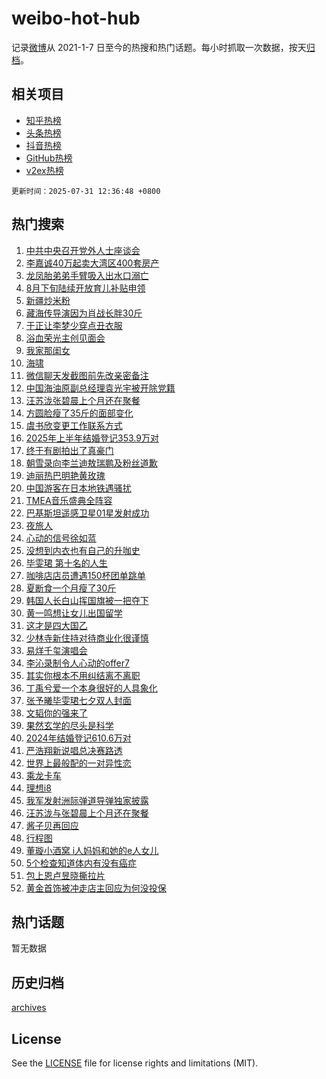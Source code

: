 # weibo-hot-hub

记录[微博](https://www.weibo.com)从 2021-1-7 日至今的热搜和热门话题。每小时抓取一次数据，按天[归档](archives)。

## 相关项目

- [知乎热榜](https://github.com/lonnyzhang423/zhihu-hot-hub)
- [头条热榜](https://github.com/lonnyzhang423/toutiao-hot-hub)
- [抖音热榜](https://github.com/lonnyzhang423/douyin-hot-hub)
- [GitHub热榜](https://github.com/lonnyzhang423/github-hot-hub)
- [v2ex热榜](https://github.com/lonnyzhang423/v2ex-hot-hub)


`更新时间：2025-07-31 12:36:48 +0800`

## 热门搜索

1. [中共中央召开党外人士座谈会](https://m.weibo.cn/search?containerid=100103type%3D1%26t%3D10%26q%3D%23%E4%B8%AD%E5%85%B1%E4%B8%AD%E5%A4%AE%E5%8F%AC%E5%BC%80%E5%85%9A%E5%A4%96%E4%BA%BA%E5%A3%AB%E5%BA%A7%E8%B0%88%E4%BC%9A%23&stream_entry_id=51&isnewpage=1&extparam=seat%3D1%26q%3D%2523%25E4%25B8%25AD%25E5%2585%25B1%25E4%25B8%25AD%25E5%25A4%25AE%25E5%258F%25AC%25E5%25BC%2580%25E5%2585%259A%25E5%25A4%2596%25E4%25BA%25BA%25E5%25A3%25AB%25E5%25BA%25A7%25E8%25B0%2588%25E4%25BC%259A%2523%26cate%3D10103%26stream_entry_id%3D51%26pos%3D0%26filter_type%3Drealtimehot%26dgr%3D0%26c_type%3D51%26display_time%3D1753936607%26pre_seqid%3D17539366070409151531727)
1. [李嘉诚40万起卖大湾区400套房产](https://m.weibo.cn/search?containerid=100103type%3D1%26t%3D10%26q%3D%23%E6%9D%8E%E5%98%89%E8%AF%9A40%E4%B8%87%E8%B5%B7%E5%8D%96%E5%A4%A7%E6%B9%BE%E5%8C%BA400%E5%A5%97%E6%88%BF%E4%BA%A7%23&stream_entry_id=31&isnewpage=1&extparam=seat%3D1%26lcate%3D5001%26cate%3D5001%26q%3D%2523%25E6%259D%258E%25E5%2598%2589%25E8%25AF%259A40%25E4%25B8%2587%25E8%25B5%25B7%25E5%258D%2596%25E5%25A4%25A7%25E6%25B9%25BE%25E5%258C%25BA400%25E5%25A5%2597%25E6%2588%25BF%25E4%25BA%25A7%2523%26stream_entry_id%3D31%26band_rank%3D1%26pos%3D0%26realpos%3D1%26filter_type%3Drealtimehot%26flag%3D1%26dgr%3D0%26c_type%3D31%26display_time%3D1753936607%26pre_seqid%3D17539366070409151531727)
1. [龙凤胎弟弟手臂吸入出水口溺亡](https://m.weibo.cn/search?containerid=100103type%3D1%26t%3D10%26q%3D%23%E9%BE%99%E5%87%A4%E8%83%8E%E5%BC%9F%E5%BC%9F%E6%89%8B%E8%87%82%E5%90%B8%E5%85%A5%E5%87%BA%E6%B0%B4%E5%8F%A3%E6%BA%BA%E4%BA%A1%23&stream_entry_id=31&isnewpage=1&extparam=seat%3D1%26lcate%3D5001%26cate%3D5001%26q%3D%2523%25E9%25BE%2599%25E5%2587%25A4%25E8%2583%258E%25E5%25BC%259F%25E5%25BC%259F%25E6%2589%258B%25E8%2587%2582%25E5%2590%25B8%25E5%2585%25A5%25E5%2587%25BA%25E6%25B0%25B4%25E5%258F%25A3%25E6%25BA%25BA%25E4%25BA%25A1%2523%26stream_entry_id%3D31%26band_rank%3D2%26pos%3D1%26realpos%3D2%26filter_type%3Drealtimehot%26flag%3D2%26dgr%3D0%26c_type%3D31%26display_time%3D1753936607%26pre_seqid%3D17539366070409151531727)
1. [8月下旬陆续开放育儿补贴申领](https://m.weibo.cn/search?containerid=100103type%3D1%26t%3D10%26q%3D%238%E6%9C%88%E4%B8%8B%E6%97%AC%E9%99%86%E7%BB%AD%E5%BC%80%E6%94%BE%E8%82%B2%E5%84%BF%E8%A1%A5%E8%B4%B4%E7%94%B3%E9%A2%86%23&stream_entry_id=31&isnewpage=1&extparam=seat%3D1%26lcate%3D5001%26cate%3D5001%26q%3D%25238%25E6%259C%2588%25E4%25B8%258B%25E6%2597%25AC%25E9%2599%2586%25E7%25BB%25AD%25E5%25BC%2580%25E6%2594%25BE%25E8%2582%25B2%25E5%2584%25BF%25E8%25A1%25A5%25E8%25B4%25B4%25E7%2594%25B3%25E9%25A2%2586%2523%26stream_entry_id%3D31%26band_rank%3D3%26pos%3D2%26realpos%3D3%26filter_type%3Drealtimehot%26flag%3D0%26dgr%3D0%26c_type%3D31%26display_time%3D1753936607%26pre_seqid%3D17539366070409151531727)
1. [新疆炒米粉](https://m.weibo.cn/search?containerid=100103type%3D1%26t%3D10%26q%3D%E6%96%B0%E7%96%86%E7%82%92%E7%B1%B3%E7%B2%89&stream_entry_id=31&isnewpage=1&extparam=seat%3D1%26lcate%3D5001%26cate%3D5001%26q%3D%25E6%2596%25B0%25E7%2596%2586%25E7%2582%2592%25E7%25B1%25B3%25E7%25B2%2589%26stream_entry_id%3D31%26band_rank%3D4%26pos%3D3%26realpos%3D4%26filter_type%3Drealtimehot%26flag%3D2%26dgr%3D0%26c_type%3D31%26display_time%3D1753936607%26pre_seqid%3D17539366070409151531727)
1. [藏海传导演因为肖战长胖30斤](https://m.weibo.cn/search?containerid=100103type%3D1%26t%3D10%26q%3D%23%E8%97%8F%E6%B5%B7%E4%BC%A0%E5%AF%BC%E6%BC%94%E5%9B%A0%E4%B8%BA%E8%82%96%E6%88%98%E9%95%BF%E8%83%9630%E6%96%A4%23&stream_entry_id=31&isnewpage=1&extparam=seat%3D1%26lcate%3D5001%26cate%3D5001%26q%3D%2523%25E8%2597%258F%25E6%25B5%25B7%25E4%25BC%25A0%25E5%25AF%25BC%25E6%25BC%2594%25E5%259B%25A0%25E4%25B8%25BA%25E8%2582%2596%25E6%2588%2598%25E9%2595%25BF%25E8%2583%259630%25E6%2596%25A4%2523%26stream_entry_id%3D31%26band_rank%3D5%26pos%3D4%26realpos%3D5%26filter_type%3Drealtimehot%26flag%3D2%26dgr%3D0%26c_type%3D31%26display_time%3D1753936607%26pre_seqid%3D17539366070409151531727)
1. [于正让李梦少穿点丑衣服](https://m.weibo.cn/search?containerid=100103type%3D1%26t%3D10%26q%3D%E4%BA%8E%E6%AD%A3%E8%AE%A9%E6%9D%8E%E6%A2%A6%E5%B0%91%E7%A9%BF%E7%82%B9%E4%B8%91%E8%A1%A3%E6%9C%8D&stream_entry_id=31&isnewpage=1&extparam=seat%3D1%26lcate%3D5001%26cate%3D5001%26q%3D%25E4%25BA%258E%25E6%25AD%25A3%25E8%25AE%25A9%25E6%259D%258E%25E6%25A2%25A6%25E5%25B0%2591%25E7%25A9%25BF%25E7%2582%25B9%25E4%25B8%2591%25E8%25A1%25A3%25E6%259C%258D%26stream_entry_id%3D31%26band_rank%3D6%26pos%3D5%26realpos%3D6%26filter_type%3Drealtimehot%26flag%3D1%26dgr%3D0%26c_type%3D31%26display_time%3D1753936607%26pre_seqid%3D17539366070409151531727)
1. [浴血荣光主创见面会](https://m.weibo.cn/search?containerid=100103type%3D1%26t%3D10%26q%3D%23%E6%B5%B4%E8%A1%80%E8%8D%A3%E5%85%89%E4%B8%BB%E5%88%9B%E8%A7%81%E9%9D%A2%E4%BC%9A%23&stream_entry_id=31&isnewpage=1&extparam=seat%3D1%26lcate%3D5001%26cate%3D5001%26q%3D%2523%25E6%25B5%25B4%25E8%25A1%2580%25E8%258D%25A3%25E5%2585%2589%25E4%25B8%25BB%25E5%2588%259B%25E8%25A7%2581%25E9%259D%25A2%25E4%25BC%259A%2523%26dgr%3D0%26adid%3D295327%26band_rank%3D7%26pos%3D6%26is_ad_pos%3D1%26filter_type%3Drealtimehot%26stream_entry_id%3D31%26c_type%3D31%26display_time%3D1753936607%26pre_seqid%3D17539366070409151531727)
1. [我家那闺女](https://m.weibo.cn/search?containerid=100103type%3D1%26t%3D10%26q%3D%E6%88%91%E5%AE%B6%E9%82%A3%E9%97%BA%E5%A5%B3&stream_entry_id=31&isnewpage=1&extparam=seat%3D1%26lcate%3D5001%26cate%3D5001%26q%3D%25E6%2588%2591%25E5%25AE%25B6%25E9%2582%25A3%25E9%2597%25BA%25E5%25A5%25B3%26stream_entry_id%3D31%26band_rank%3D7%26pos%3D7%26realpos%3D7%26filter_type%3Drealtimehot%26flag%3D1%26dgr%3D0%26c_type%3D31%26display_time%3D1753936607%26pre_seqid%3D17539366070409151531727)
1. [海啸](https://m.weibo.cn/search?containerid=100103type%3D1%26t%3D10%26q%3D%E6%B5%B7%E5%95%B8&stream_entry_id=31&isnewpage=1&extparam=seat%3D1%26lcate%3D5001%26cate%3D5001%26q%3D%25E6%25B5%25B7%25E5%2595%25B8%26stream_entry_id%3D31%26band_rank%3D8%26pos%3D8%26realpos%3D8%26filter_type%3Drealtimehot%26flag%3D1%26dgr%3D0%26c_type%3D31%26display_time%3D1753936607%26pre_seqid%3D17539366070409151531727)
1. [微信聊天发截图前先改亲密备注](https://m.weibo.cn/search?containerid=100103type%3D1%26t%3D10%26q%3D%E5%BE%AE%E4%BF%A1%E8%81%8A%E5%A4%A9%E5%8F%91%E6%88%AA%E5%9B%BE%E5%89%8D%E5%85%88%E6%94%B9%E4%BA%B2%E5%AF%86%E5%A4%87%E6%B3%A8&stream_entry_id=31&isnewpage=1&extparam=seat%3D1%26lcate%3D5001%26cate%3D5001%26q%3D%25E5%25BE%25AE%25E4%25BF%25A1%25E8%2581%258A%25E5%25A4%25A9%25E5%258F%2591%25E6%2588%25AA%25E5%259B%25BE%25E5%2589%258D%25E5%2585%2588%25E6%2594%25B9%25E4%25BA%25B2%25E5%25AF%2586%25E5%25A4%2587%25E6%25B3%25A8%26stream_entry_id%3D31%26band_rank%3D9%26pos%3D9%26realpos%3D9%26filter_type%3Drealtimehot%26flag%3D1%26dgr%3D0%26c_type%3D31%26display_time%3D1753936607%26pre_seqid%3D17539366070409151531727)
1. [中国海油原副总经理袁光宇被开除党籍](https://m.weibo.cn/search?containerid=100103type%3D1%26t%3D10%26q%3D%23%E4%B8%AD%E5%9B%BD%E6%B5%B7%E6%B2%B9%E5%8E%9F%E5%89%AF%E6%80%BB%E7%BB%8F%E7%90%86%E8%A2%81%E5%85%89%E5%AE%87%E8%A2%AB%E5%BC%80%E9%99%A4%E5%85%9A%E7%B1%8D%23&stream_entry_id=31&isnewpage=1&extparam=seat%3D1%26lcate%3D5001%26cate%3D5001%26q%3D%2523%25E4%25B8%25AD%25E5%259B%25BD%25E6%25B5%25B7%25E6%25B2%25B9%25E5%258E%259F%25E5%2589%25AF%25E6%2580%25BB%25E7%25BB%258F%25E7%2590%2586%25E8%25A2%2581%25E5%2585%2589%25E5%25AE%2587%25E8%25A2%25AB%25E5%25BC%2580%25E9%2599%25A4%25E5%2585%259A%25E7%25B1%258D%2523%26stream_entry_id%3D31%26band_rank%3D10%26pos%3D10%26realpos%3D10%26filter_type%3Drealtimehot%26flag%3D1%26dgr%3D0%26c_type%3D31%26display_time%3D1753936607%26pre_seqid%3D17539366070409151531727)
1. [汪苏泷张碧晨上个月还在聚餐](https://m.weibo.cn/search?containerid=100103type%3D1%26t%3D10%26q%3D%23%E6%B1%AA%E8%8B%8F%E6%B3%B7%E5%BC%A0%E7%A2%A7%E6%99%A8%E4%B8%8A%E4%B8%AA%E6%9C%88%E8%BF%98%E5%9C%A8%E8%81%9A%E9%A4%90%23&stream_entry_id=31&isnewpage=1&extparam=seat%3D1%26lcate%3D5001%26cate%3D5001%26q%3D%2523%25E6%25B1%25AA%25E8%258B%258F%25E6%25B3%25B7%25E5%25BC%25A0%25E7%25A2%25A7%25E6%2599%25A8%25E4%25B8%258A%25E4%25B8%25AA%25E6%259C%2588%25E8%25BF%2598%25E5%259C%25A8%25E8%2581%259A%25E9%25A4%2590%2523%26stream_entry_id%3D31%26band_rank%3D11%26pos%3D11%26realpos%3D11%26filter_type%3Drealtimehot%26flag%3D1%26dgr%3D0%26c_type%3D31%26display_time%3D1753936607%26pre_seqid%3D17539366070409151531727)
1. [方圆脸瘦了35斤的面部变化](https://m.weibo.cn/search?containerid=100103type%3D1%26t%3D10%26q%3D%E6%96%B9%E5%9C%86%E8%84%B8%E7%98%A6%E4%BA%8635%E6%96%A4%E7%9A%84%E9%9D%A2%E9%83%A8%E5%8F%98%E5%8C%96&stream_entry_id=31&isnewpage=1&extparam=seat%3D1%26lcate%3D5001%26cate%3D5001%26q%3D%25E6%2596%25B9%25E5%259C%2586%25E8%2584%25B8%25E7%2598%25A6%25E4%25BA%258635%25E6%2596%25A4%25E7%259A%2584%25E9%259D%25A2%25E9%2583%25A8%25E5%258F%2598%25E5%258C%2596%26stream_entry_id%3D31%26band_rank%3D12%26pos%3D12%26realpos%3D12%26filter_type%3Drealtimehot%26flag%3D1%26dgr%3D0%26c_type%3D31%26display_time%3D1753936607%26pre_seqid%3D17539366070409151531727)
1. [虞书欣变更工作联系方式](https://m.weibo.cn/search?containerid=100103type%3D1%26t%3D10%26q%3D%23%E8%99%9E%E4%B9%A6%E6%AC%A3%E5%8F%98%E6%9B%B4%E5%B7%A5%E4%BD%9C%E8%81%94%E7%B3%BB%E6%96%B9%E5%BC%8F%23&stream_entry_id=31&isnewpage=1&extparam=seat%3D1%26lcate%3D5001%26cate%3D5001%26q%3D%2523%25E8%2599%259E%25E4%25B9%25A6%25E6%25AC%25A3%25E5%258F%2598%25E6%259B%25B4%25E5%25B7%25A5%25E4%25BD%259C%25E8%2581%2594%25E7%25B3%25BB%25E6%2596%25B9%25E5%25BC%258F%2523%26stream_entry_id%3D31%26band_rank%3D13%26pos%3D13%26realpos%3D13%26filter_type%3Drealtimehot%26flag%3D1%26dgr%3D0%26c_type%3D31%26display_time%3D1753936607%26pre_seqid%3D17539366070409151531727)
1. [2025年上半年结婚登记353.9万对](https://m.weibo.cn/search?containerid=100103type%3D1%26t%3D10%26q%3D%232025%E5%B9%B4%E4%B8%8A%E5%8D%8A%E5%B9%B4%E7%BB%93%E5%A9%9A%E7%99%BB%E8%AE%B0353.9%E4%B8%87%E5%AF%B9%23&stream_entry_id=31&isnewpage=1&extparam=seat%3D1%26lcate%3D5001%26cate%3D5001%26q%3D%25232025%25E5%25B9%25B4%25E4%25B8%258A%25E5%258D%258A%25E5%25B9%25B4%25E7%25BB%2593%25E5%25A9%259A%25E7%2599%25BB%25E8%25AE%25B0353.9%25E4%25B8%2587%25E5%25AF%25B9%2523%26stream_entry_id%3D31%26band_rank%3D14%26pos%3D14%26realpos%3D14%26filter_type%3Drealtimehot%26flag%3D1%26dgr%3D0%26c_type%3D31%26display_time%3D1753936607%26pre_seqid%3D17539366070409151531727)
1. [终于有剧拍出了真豪门](https://m.weibo.cn/search?containerid=100103type%3D1%26t%3D10%26q%3D%E7%BB%88%E4%BA%8E%E6%9C%89%E5%89%A7%E6%8B%8D%E5%87%BA%E4%BA%86%E7%9C%9F%E8%B1%AA%E9%97%A8&stream_entry_id=31&isnewpage=1&extparam=seat%3D1%26lcate%3D5001%26cate%3D5001%26q%3D%25E7%25BB%2588%25E4%25BA%258E%25E6%259C%2589%25E5%2589%25A7%25E6%258B%258D%25E5%2587%25BA%25E4%25BA%2586%25E7%259C%259F%25E8%25B1%25AA%25E9%2597%25A8%26stream_entry_id%3D31%26band_rank%3D15%26pos%3D15%26realpos%3D15%26filter_type%3Drealtimehot%26flag%3D1%26dgr%3D0%26c_type%3D31%26display_time%3D1753936607%26pre_seqid%3D17539366070409151531727)
1. [朝雪录向李兰迪敖瑞鹏及粉丝道歉](https://m.weibo.cn/search?containerid=100103type%3D1%26t%3D10%26q%3D%23%E6%9C%9D%E9%9B%AA%E5%BD%95%E5%90%91%E6%9D%8E%E5%85%B0%E8%BF%AA%E6%95%96%E7%91%9E%E9%B9%8F%E5%8F%8A%E7%B2%89%E4%B8%9D%E9%81%93%E6%AD%89%23&stream_entry_id=31&isnewpage=1&extparam=seat%3D1%26lcate%3D5001%26cate%3D5001%26q%3D%2523%25E6%259C%259D%25E9%259B%25AA%25E5%25BD%2595%25E5%2590%2591%25E6%259D%258E%25E5%2585%25B0%25E8%25BF%25AA%25E6%2595%2596%25E7%2591%259E%25E9%25B9%258F%25E5%258F%258A%25E7%25B2%2589%25E4%25B8%259D%25E9%2581%2593%25E6%25AD%2589%2523%26stream_entry_id%3D31%26band_rank%3D16%26pos%3D16%26realpos%3D16%26filter_type%3Drealtimehot%26flag%3D1%26dgr%3D0%26c_type%3D31%26display_time%3D1753936607%26pre_seqid%3D17539366070409151531727)
1. [迪丽热巴明艳黄玫瑰](https://m.weibo.cn/search?containerid=100103type%3D1%26t%3D10%26q%3D%23%E8%BF%AA%E4%B8%BD%E7%83%AD%E5%B7%B4%E6%98%8E%E8%89%B3%E9%BB%84%E7%8E%AB%E7%91%B0%23&stream_entry_id=31&isnewpage=1&extparam=seat%3D1%26lcate%3D5001%26cate%3D5001%26q%3D%2523%25E8%25BF%25AA%25E4%25B8%25BD%25E7%2583%25AD%25E5%25B7%25B4%25E6%2598%258E%25E8%2589%25B3%25E9%25BB%2584%25E7%258E%25AB%25E7%2591%25B0%2523%26stream_entry_id%3D31%26band_rank%3D17%26pos%3D17%26realpos%3D17%26filter_type%3Drealtimehot%26flag%3D1%26dgr%3D0%26c_type%3D31%26display_time%3D1753936607%26pre_seqid%3D17539366070409151531727)
1. [中国游客在日本地铁遇骚扰](https://m.weibo.cn/search?containerid=100103type%3D1%26t%3D10%26q%3D%E4%B8%AD%E5%9B%BD%E6%B8%B8%E5%AE%A2%E5%9C%A8%E6%97%A5%E6%9C%AC%E5%9C%B0%E9%93%81%E9%81%87%E9%AA%9A%E6%89%B0&stream_entry_id=31&isnewpage=1&extparam=seat%3D1%26lcate%3D5001%26cate%3D5001%26q%3D%25E4%25B8%25AD%25E5%259B%25BD%25E6%25B8%25B8%25E5%25AE%25A2%25E5%259C%25A8%25E6%2597%25A5%25E6%259C%25AC%25E5%259C%25B0%25E9%2593%2581%25E9%2581%2587%25E9%25AA%259A%25E6%2589%25B0%26stream_entry_id%3D31%26band_rank%3D18%26pos%3D18%26realpos%3D18%26filter_type%3Drealtimehot%26flag%3D0%26dgr%3D0%26c_type%3D31%26display_time%3D1753936607%26pre_seqid%3D17539366070409151531727)
1. [TMEA音乐盛典全阵容](https://m.weibo.cn/search?containerid=100103type%3D1%26t%3D10%26q%3D%23TMEA%E9%9F%B3%E4%B9%90%E7%9B%9B%E5%85%B8%E5%85%A8%E9%98%B5%E5%AE%B9%23&stream_entry_id=31&isnewpage=1&extparam=seat%3D1%26lcate%3D5001%26cate%3D5001%26q%3D%2523TMEA%25E9%259F%25B3%25E4%25B9%2590%25E7%259B%259B%25E5%2585%25B8%25E5%2585%25A8%25E9%2598%25B5%25E5%25AE%25B9%2523%26stream_entry_id%3D31%26band_rank%3D19%26pos%3D19%26realpos%3D19%26filter_type%3Drealtimehot%26flag%3D1%26dgr%3D0%26c_type%3D31%26display_time%3D1753936607%26pre_seqid%3D17539366070409151531727)
1. [巴基斯坦遥感卫星01星发射成功](https://m.weibo.cn/search?containerid=100103type%3D1%26t%3D10%26q%3D%23%E5%B7%B4%E5%9F%BA%E6%96%AF%E5%9D%A6%E9%81%A5%E6%84%9F%E5%8D%AB%E6%98%9F01%E6%98%9F%E5%8F%91%E5%B0%84%E6%88%90%E5%8A%9F%23&stream_entry_id=31&isnewpage=1&extparam=seat%3D1%26lcate%3D5001%26cate%3D5001%26q%3D%2523%25E5%25B7%25B4%25E5%259F%25BA%25E6%2596%25AF%25E5%259D%25A6%25E9%2581%25A5%25E6%2584%259F%25E5%258D%25AB%25E6%2598%259F01%25E6%2598%259F%25E5%258F%2591%25E5%25B0%2584%25E6%2588%2590%25E5%258A%259F%2523%26stream_entry_id%3D31%26band_rank%3D20%26pos%3D20%26realpos%3D20%26filter_type%3Drealtimehot%26flag%3D1%26dgr%3D0%26c_type%3D31%26display_time%3D1753936607%26pre_seqid%3D17539366070409151531727)
1. [夜旅人](https://m.weibo.cn/search?containerid=100103type%3D1%26t%3D10%26q%3D%E5%A4%9C%E6%97%85%E4%BA%BA&stream_entry_id=31&isnewpage=1&extparam=seat%3D1%26lcate%3D5001%26cate%3D5001%26q%3D%25E5%25A4%259C%25E6%2597%2585%25E4%25BA%25BA%26stream_entry_id%3D31%26band_rank%3D21%26pos%3D21%26realpos%3D21%26filter_type%3Drealtimehot%26flag%3D1%26dgr%3D0%26c_type%3D31%26display_time%3D1753936607%26pre_seqid%3D17539366070409151531727)
1. [心动的信号徐如蓝](https://m.weibo.cn/search?containerid=100103type%3D1%26t%3D10%26q%3D%23%E5%BF%83%E5%8A%A8%E7%9A%84%E4%BF%A1%E5%8F%B7%E5%BE%90%E5%A6%82%E8%93%9D%23&stream_entry_id=31&isnewpage=1&extparam=seat%3D1%26lcate%3D5001%26cate%3D5001%26q%3D%2523%25E5%25BF%2583%25E5%258A%25A8%25E7%259A%2584%25E4%25BF%25A1%25E5%258F%25B7%25E5%25BE%2590%25E5%25A6%2582%25E8%2593%259D%2523%26stream_entry_id%3D31%26band_rank%3D22%26pos%3D22%26realpos%3D22%26filter_type%3Drealtimehot%26flag%3D0%26dgr%3D0%26c_type%3D31%26display_time%3D1753936607%26pre_seqid%3D17539366070409151531727)
1. [没想到内衣也有自己的升咖史](https://m.weibo.cn/search?containerid=100103type%3D1%26t%3D10%26q%3D%E6%B2%A1%E6%83%B3%E5%88%B0%E5%86%85%E8%A1%A3%E4%B9%9F%E6%9C%89%E8%87%AA%E5%B7%B1%E7%9A%84%E5%8D%87%E5%92%96%E5%8F%B2&stream_entry_id=31&isnewpage=1&extparam=seat%3D1%26lcate%3D5001%26cate%3D5001%26q%3D%25E6%25B2%25A1%25E6%2583%25B3%25E5%2588%25B0%25E5%2586%2585%25E8%25A1%25A3%25E4%25B9%259F%25E6%259C%2589%25E8%2587%25AA%25E5%25B7%25B1%25E7%259A%2584%25E5%258D%2587%25E5%2592%2596%25E5%258F%25B2%26stream_entry_id%3D31%26band_rank%3D23%26pos%3D23%26realpos%3D23%26filter_type%3Drealtimehot%26flag%3D1%26dgr%3D0%26c_type%3D31%26display_time%3D1753936607%26pre_seqid%3D17539366070409151531727)
1. [毕雯珺 第十名的人生](https://m.weibo.cn/search?containerid=100103type%3D1%26t%3D10%26q%3D%E6%AF%95%E9%9B%AF%E7%8F%BA+%E7%AC%AC%E5%8D%81%E5%90%8D%E7%9A%84%E4%BA%BA%E7%94%9F&stream_entry_id=31&isnewpage=1&extparam=seat%3D1%26lcate%3D5001%26cate%3D5001%26q%3D%25E6%25AF%2595%25E9%259B%25AF%25E7%258F%25BA%2520%25E7%25AC%25AC%25E5%258D%2581%25E5%2590%258D%25E7%259A%2584%25E4%25BA%25BA%25E7%2594%259F%26stream_entry_id%3D31%26band_rank%3D24%26pos%3D24%26realpos%3D24%26filter_type%3Drealtimehot%26flag%3D1%26dgr%3D0%26c_type%3D31%26display_time%3D1753936607%26pre_seqid%3D17539366070409151531727)
1. [咖啡店店员遭遇150杯团单跳单](https://m.weibo.cn/search?containerid=100103type%3D1%26t%3D10%26q%3D%E5%92%96%E5%95%A1%E5%BA%97%E5%BA%97%E5%91%98%E9%81%AD%E9%81%87150%E6%9D%AF%E5%9B%A2%E5%8D%95%E8%B7%B3%E5%8D%95&stream_entry_id=31&isnewpage=1&extparam=seat%3D1%26lcate%3D5001%26cate%3D5001%26q%3D%25E5%2592%2596%25E5%2595%25A1%25E5%25BA%2597%25E5%25BA%2597%25E5%2591%2598%25E9%2581%25AD%25E9%2581%2587150%25E6%259D%25AF%25E5%259B%25A2%25E5%258D%2595%25E8%25B7%25B3%25E5%258D%2595%26stream_entry_id%3D31%26band_rank%3D25%26pos%3D25%26realpos%3D25%26filter_type%3Drealtimehot%26flag%3D1%26dgr%3D0%26c_type%3D31%26display_time%3D1753936607%26pre_seqid%3D17539366070409151531727)
1. [夏断食一个月瘦了30斤](https://m.weibo.cn/search?containerid=100103type%3D1%26t%3D10%26q%3D%E5%A4%8F%E6%96%AD%E9%A3%9F%E4%B8%80%E4%B8%AA%E6%9C%88%E7%98%A6%E4%BA%8630%E6%96%A4&stream_entry_id=31&isnewpage=1&extparam=seat%3D1%26lcate%3D5001%26cate%3D5001%26q%3D%25E5%25A4%258F%25E6%2596%25AD%25E9%25A3%259F%25E4%25B8%2580%25E4%25B8%25AA%25E6%259C%2588%25E7%2598%25A6%25E4%25BA%258630%25E6%2596%25A4%26stream_entry_id%3D31%26band_rank%3D26%26pos%3D26%26realpos%3D26%26filter_type%3Drealtimehot%26flag%3D0%26dgr%3D0%26c_type%3D31%26display_time%3D1753936607%26pre_seqid%3D17539366070409151531727)
1. [韩国人长白山挥国旗被一把夺下](https://m.weibo.cn/search?containerid=100103type%3D1%26t%3D10%26q%3D%23%E9%9F%A9%E5%9B%BD%E4%BA%BA%E9%95%BF%E7%99%BD%E5%B1%B1%E6%8C%A5%E5%9B%BD%E6%97%97%E8%A2%AB%E4%B8%80%E6%8A%8A%E5%A4%BA%E4%B8%8B%23&stream_entry_id=31&isnewpage=1&extparam=seat%3D1%26lcate%3D5001%26cate%3D5001%26q%3D%2523%25E9%259F%25A9%25E5%259B%25BD%25E4%25BA%25BA%25E9%2595%25BF%25E7%2599%25BD%25E5%25B1%25B1%25E6%258C%25A5%25E5%259B%25BD%25E6%2597%2597%25E8%25A2%25AB%25E4%25B8%2580%25E6%258A%258A%25E5%25A4%25BA%25E4%25B8%258B%2523%26stream_entry_id%3D31%26band_rank%3D27%26pos%3D27%26realpos%3D27%26filter_type%3Drealtimehot%26flag%3D1%26dgr%3D0%26c_type%3D31%26display_time%3D1753936607%26pre_seqid%3D17539366070409151531727)
1. [黄一鸣想让女儿出国留学](https://m.weibo.cn/search?containerid=100103type%3D1%26t%3D10%26q%3D%23%E9%BB%84%E4%B8%80%E9%B8%A3%E6%83%B3%E8%AE%A9%E5%A5%B3%E5%84%BF%E5%87%BA%E5%9B%BD%E7%95%99%E5%AD%A6%23&stream_entry_id=31&isnewpage=1&extparam=seat%3D1%26lcate%3D5001%26cate%3D5001%26q%3D%2523%25E9%25BB%2584%25E4%25B8%2580%25E9%25B8%25A3%25E6%2583%25B3%25E8%25AE%25A9%25E5%25A5%25B3%25E5%2584%25BF%25E5%2587%25BA%25E5%259B%25BD%25E7%2595%2599%25E5%25AD%25A6%2523%26stream_entry_id%3D31%26band_rank%3D28%26pos%3D28%26realpos%3D28%26filter_type%3Drealtimehot%26flag%3D0%26dgr%3D0%26c_type%3D31%26display_time%3D1753936607%26pre_seqid%3D17539366070409151531727)
1. [这才是四大国乙](https://m.weibo.cn/search?containerid=100103type%3D1%26t%3D10%26q%3D%E8%BF%99%E6%89%8D%E6%98%AF%E5%9B%9B%E5%A4%A7%E5%9B%BD%E4%B9%99&stream_entry_id=31&isnewpage=1&extparam=seat%3D1%26lcate%3D5001%26cate%3D5001%26q%3D%25E8%25BF%2599%25E6%2589%258D%25E6%2598%25AF%25E5%259B%259B%25E5%25A4%25A7%25E5%259B%25BD%25E4%25B9%2599%26stream_entry_id%3D31%26band_rank%3D29%26pos%3D29%26realpos%3D29%26filter_type%3Drealtimehot%26flag%3D1%26dgr%3D0%26c_type%3D31%26display_time%3D1753936607%26pre_seqid%3D17539366070409151531727)
1. [少林寺新住持对待商业化很谨慎](https://m.weibo.cn/search?containerid=100103type%3D1%26t%3D10%26q%3D%23%E5%B0%91%E6%9E%97%E5%AF%BA%E6%96%B0%E4%BD%8F%E6%8C%81%E5%AF%B9%E5%BE%85%E5%95%86%E4%B8%9A%E5%8C%96%E5%BE%88%E8%B0%A8%E6%85%8E%23&stream_entry_id=31&isnewpage=1&extparam=seat%3D1%26lcate%3D5001%26cate%3D5001%26q%3D%2523%25E5%25B0%2591%25E6%259E%2597%25E5%25AF%25BA%25E6%2596%25B0%25E4%25BD%258F%25E6%258C%2581%25E5%25AF%25B9%25E5%25BE%2585%25E5%2595%2586%25E4%25B8%259A%25E5%258C%2596%25E5%25BE%2588%25E8%25B0%25A8%25E6%2585%258E%2523%26stream_entry_id%3D31%26band_rank%3D30%26pos%3D30%26realpos%3D30%26filter_type%3Drealtimehot%26flag%3D1%26dgr%3D0%26c_type%3D31%26display_time%3D1753936607%26pre_seqid%3D17539366070409151531727)
1. [易烊千玺演唱会](https://m.weibo.cn/search?containerid=100103type%3D1%26t%3D10%26q%3D%E6%98%93%E7%83%8A%E5%8D%83%E7%8E%BA%E6%BC%94%E5%94%B1%E4%BC%9A&stream_entry_id=31&isnewpage=1&extparam=seat%3D1%26lcate%3D5001%26cate%3D5001%26q%3D%25E6%2598%2593%25E7%2583%258A%25E5%258D%2583%25E7%258E%25BA%25E6%25BC%2594%25E5%2594%25B1%25E4%25BC%259A%26stream_entry_id%3D31%26band_rank%3D31%26pos%3D31%26realpos%3D31%26filter_type%3Drealtimehot%26flag%3D1%26dgr%3D0%26c_type%3D31%26display_time%3D1753936607%26pre_seqid%3D17539366070409151531727)
1. [李沁录制令人心动的offer7](https://m.weibo.cn/search?containerid=100103type%3D1%26t%3D10%26q%3D%23%E6%9D%8E%E6%B2%81%E5%BD%95%E5%88%B6%E4%BB%A4%E4%BA%BA%E5%BF%83%E5%8A%A8%E7%9A%84offer7%23&stream_entry_id=31&isnewpage=1&extparam=seat%3D1%26lcate%3D5001%26cate%3D5001%26q%3D%2523%25E6%259D%258E%25E6%25B2%2581%25E5%25BD%2595%25E5%2588%25B6%25E4%25BB%25A4%25E4%25BA%25BA%25E5%25BF%2583%25E5%258A%25A8%25E7%259A%2584offer7%2523%26stream_entry_id%3D31%26band_rank%3D32%26pos%3D32%26realpos%3D32%26filter_type%3Drealtimehot%26flag%3D1%26dgr%3D0%26c_type%3D31%26display_time%3D1753936607%26pre_seqid%3D17539366070409151531727)
1. [其实你根本不用纠结离不离职](https://m.weibo.cn/search?containerid=100103type%3D1%26t%3D10%26q%3D%E5%85%B6%E5%AE%9E%E4%BD%A0%E6%A0%B9%E6%9C%AC%E4%B8%8D%E7%94%A8%E7%BA%A0%E7%BB%93%E7%A6%BB%E4%B8%8D%E7%A6%BB%E8%81%8C&stream_entry_id=31&isnewpage=1&extparam=seat%3D1%26lcate%3D5001%26cate%3D5001%26q%3D%25E5%2585%25B6%25E5%25AE%259E%25E4%25BD%25A0%25E6%25A0%25B9%25E6%259C%25AC%25E4%25B8%258D%25E7%2594%25A8%25E7%25BA%25A0%25E7%25BB%2593%25E7%25A6%25BB%25E4%25B8%258D%25E7%25A6%25BB%25E8%2581%258C%26stream_entry_id%3D31%26band_rank%3D33%26pos%3D33%26realpos%3D33%26filter_type%3Drealtimehot%26flag%3D1%26dgr%3D0%26c_type%3D31%26display_time%3D1753936607%26pre_seqid%3D17539366070409151531727)
1. [丁禹兮爱一个本身很好的人具象化](https://m.weibo.cn/search?containerid=100103type%3D1%26t%3D10%26q%3D%23%E4%B8%81%E7%A6%B9%E5%85%AE%E7%88%B1%E4%B8%80%E4%B8%AA%E6%9C%AC%E8%BA%AB%E5%BE%88%E5%A5%BD%E7%9A%84%E4%BA%BA%E5%85%B7%E8%B1%A1%E5%8C%96%23&stream_entry_id=31&isnewpage=1&extparam=seat%3D1%26lcate%3D5001%26cate%3D5001%26q%3D%2523%25E4%25B8%2581%25E7%25A6%25B9%25E5%2585%25AE%25E7%2588%25B1%25E4%25B8%2580%25E4%25B8%25AA%25E6%259C%25AC%25E8%25BA%25AB%25E5%25BE%2588%25E5%25A5%25BD%25E7%259A%2584%25E4%25BA%25BA%25E5%2585%25B7%25E8%25B1%25A1%25E5%258C%2596%2523%26stream_entry_id%3D31%26band_rank%3D34%26pos%3D34%26realpos%3D34%26filter_type%3Drealtimehot%26flag%3D1%26dgr%3D0%26c_type%3D31%26display_time%3D1753936607%26pre_seqid%3D17539366070409151531727)
1. [张予曦毕雯珺七夕双人封面](https://m.weibo.cn/search?containerid=100103type%3D1%26t%3D10%26q%3D%23%E5%BC%A0%E4%BA%88%E6%9B%A6%E6%AF%95%E9%9B%AF%E7%8F%BA%E4%B8%83%E5%A4%95%E5%8F%8C%E4%BA%BA%E5%B0%81%E9%9D%A2%23&stream_entry_id=31&isnewpage=1&extparam=seat%3D1%26lcate%3D5001%26cate%3D5001%26q%3D%2523%25E5%25BC%25A0%25E4%25BA%2588%25E6%259B%25A6%25E6%25AF%2595%25E9%259B%25AF%25E7%258F%25BA%25E4%25B8%2583%25E5%25A4%2595%25E5%258F%258C%25E4%25BA%25BA%25E5%25B0%2581%25E9%259D%25A2%2523%26stream_entry_id%3D31%26band_rank%3D35%26pos%3D35%26realpos%3D35%26filter_type%3Drealtimehot%26flag%3D1%26dgr%3D0%26c_type%3D31%26display_time%3D1753936607%26pre_seqid%3D17539366070409151531727)
1. [文韬你的强来了](https://m.weibo.cn/search?containerid=100103type%3D1%26t%3D10%26q%3D%E6%96%87%E9%9F%AC%E4%BD%A0%E7%9A%84%E5%BC%BA%E6%9D%A5%E4%BA%86&stream_entry_id=31&isnewpage=1&extparam=seat%3D1%26lcate%3D5001%26cate%3D5001%26q%3D%25E6%2596%2587%25E9%259F%25AC%25E4%25BD%25A0%25E7%259A%2584%25E5%25BC%25BA%25E6%259D%25A5%25E4%25BA%2586%26stream_entry_id%3D31%26band_rank%3D36%26pos%3D36%26realpos%3D36%26filter_type%3Drealtimehot%26flag%3D1%26dgr%3D0%26c_type%3D31%26display_time%3D1753936607%26pre_seqid%3D17539366070409151531727)
1. [果然玄学的尽头是科学](https://m.weibo.cn/search?containerid=100103type%3D1%26t%3D10%26q%3D%E6%9E%9C%E7%84%B6%E7%8E%84%E5%AD%A6%E7%9A%84%E5%B0%BD%E5%A4%B4%E6%98%AF%E7%A7%91%E5%AD%A6&stream_entry_id=31&isnewpage=1&extparam=seat%3D1%26lcate%3D5001%26cate%3D5001%26q%3D%25E6%259E%259C%25E7%2584%25B6%25E7%258E%2584%25E5%25AD%25A6%25E7%259A%2584%25E5%25B0%25BD%25E5%25A4%25B4%25E6%2598%25AF%25E7%25A7%2591%25E5%25AD%25A6%26stream_entry_id%3D31%26band_rank%3D37%26pos%3D37%26realpos%3D37%26filter_type%3Drealtimehot%26flag%3D1%26dgr%3D0%26c_type%3D31%26display_time%3D1753936607%26pre_seqid%3D17539366070409151531727)
1. [2024年结婚登记610.6万对](https://m.weibo.cn/search?containerid=100103type%3D1%26t%3D10%26q%3D%232024%E5%B9%B4%E7%BB%93%E5%A9%9A%E7%99%BB%E8%AE%B0610.6%E4%B8%87%E5%AF%B9%23&stream_entry_id=31&isnewpage=1&extparam=seat%3D1%26lcate%3D5001%26cate%3D5001%26q%3D%25232024%25E5%25B9%25B4%25E7%25BB%2593%25E5%25A9%259A%25E7%2599%25BB%25E8%25AE%25B0610.6%25E4%25B8%2587%25E5%25AF%25B9%2523%26stream_entry_id%3D31%26band_rank%3D38%26pos%3D38%26realpos%3D38%26filter_type%3Drealtimehot%26flag%3D0%26dgr%3D0%26c_type%3D31%26display_time%3D1753936607%26pre_seqid%3D17539366070409151531727)
1. [严浩翔新说唱总决赛路透](https://m.weibo.cn/search?containerid=100103type%3D1%26t%3D10%26q%3D%23%E4%B8%A5%E6%B5%A9%E7%BF%94%E6%96%B0%E8%AF%B4%E5%94%B1%E6%80%BB%E5%86%B3%E8%B5%9B%E8%B7%AF%E9%80%8F%23&stream_entry_id=31&isnewpage=1&extparam=seat%3D1%26lcate%3D5001%26cate%3D5001%26q%3D%2523%25E4%25B8%25A5%25E6%25B5%25A9%25E7%25BF%2594%25E6%2596%25B0%25E8%25AF%25B4%25E5%2594%25B1%25E6%2580%25BB%25E5%2586%25B3%25E8%25B5%259B%25E8%25B7%25AF%25E9%2580%258F%2523%26stream_entry_id%3D31%26band_rank%3D39%26pos%3D39%26realpos%3D39%26filter_type%3Drealtimehot%26flag%3D1%26dgr%3D0%26c_type%3D31%26display_time%3D1753936607%26pre_seqid%3D17539366070409151531727)
1. [世界上最般配的一对异性恋](https://m.weibo.cn/search?containerid=100103type%3D1%26t%3D10%26q%3D%E4%B8%96%E7%95%8C%E4%B8%8A%E6%9C%80%E8%88%AC%E9%85%8D%E7%9A%84%E4%B8%80%E5%AF%B9%E5%BC%82%E6%80%A7%E6%81%8B&stream_entry_id=31&isnewpage=1&extparam=seat%3D1%26lcate%3D5001%26cate%3D5001%26q%3D%25E4%25B8%2596%25E7%2595%258C%25E4%25B8%258A%25E6%259C%2580%25E8%2588%25AC%25E9%2585%258D%25E7%259A%2584%25E4%25B8%2580%25E5%25AF%25B9%25E5%25BC%2582%25E6%2580%25A7%25E6%2581%258B%26stream_entry_id%3D31%26band_rank%3D40%26pos%3D40%26realpos%3D40%26filter_type%3Drealtimehot%26flag%3D1%26dgr%3D0%26c_type%3D31%26display_time%3D1753936607%26pre_seqid%3D17539366070409151531727)
1. [乘龙卡车](https://m.weibo.cn/search?containerid=100103type%3D1%26t%3D10%26q%3D%E4%B9%98%E9%BE%99%E5%8D%A1%E8%BD%A6&stream_entry_id=31&isnewpage=1&extparam=seat%3D1%26lcate%3D5001%26cate%3D5001%26q%3D%25E4%25B9%2598%25E9%25BE%2599%25E5%258D%25A1%25E8%25BD%25A6%26stream_entry_id%3D31%26band_rank%3D41%26pos%3D41%26realpos%3D41%26filter_type%3Drealtimehot%26flag%3D1%26dgr%3D0%26c_type%3D31%26display_time%3D1753936607%26pre_seqid%3D17539366070409151531727)
1. [理想i8](https://m.weibo.cn/search?containerid=100103type%3D1%26t%3D10%26q%3D%E7%90%86%E6%83%B3i8&stream_entry_id=31&isnewpage=1&extparam=seat%3D1%26lcate%3D5001%26cate%3D5001%26q%3D%25E7%2590%2586%25E6%2583%25B3i8%26stream_entry_id%3D31%26band_rank%3D42%26pos%3D42%26realpos%3D42%26filter_type%3Drealtimehot%26flag%3D1%26dgr%3D0%26c_type%3D31%26display_time%3D1753936607%26pre_seqid%3D17539366070409151531727)
1. [我军发射洲际弹道导弹独家披露](https://m.weibo.cn/search?containerid=100103type%3D1%26t%3D10%26q%3D%23%E6%88%91%E5%86%9B%E5%8F%91%E5%B0%84%E6%B4%B2%E9%99%85%E5%BC%B9%E9%81%93%E5%AF%BC%E5%BC%B9%E7%8B%AC%E5%AE%B6%E6%8A%AB%E9%9C%B2%23&stream_entry_id=31&isnewpage=1&extparam=seat%3D1%26lcate%3D5001%26cate%3D5001%26q%3D%2523%25E6%2588%2591%25E5%2586%259B%25E5%258F%2591%25E5%25B0%2584%25E6%25B4%25B2%25E9%2599%2585%25E5%25BC%25B9%25E9%2581%2593%25E5%25AF%25BC%25E5%25BC%25B9%25E7%258B%25AC%25E5%25AE%25B6%25E6%258A%25AB%25E9%259C%25B2%2523%26stream_entry_id%3D31%26band_rank%3D43%26pos%3D43%26realpos%3D43%26filter_type%3Drealtimehot%26flag%3D0%26dgr%3D0%26c_type%3D31%26display_time%3D1753936607%26pre_seqid%3D17539366070409151531727)
1. [汪苏泷与张碧晨上个月还在聚餐](https://m.weibo.cn/search?containerid=100103type%3D1%26t%3D10%26q%3D%23%E6%B1%AA%E8%8B%8F%E6%B3%B7%E4%B8%8E%E5%BC%A0%E7%A2%A7%E6%99%A8%E4%B8%8A%E4%B8%AA%E6%9C%88%E8%BF%98%E5%9C%A8%E8%81%9A%E9%A4%90%23&stream_entry_id=31&isnewpage=1&extparam=seat%3D1%26lcate%3D5001%26cate%3D5001%26q%3D%2523%25E6%25B1%25AA%25E8%258B%258F%25E6%25B3%25B7%25E4%25B8%258E%25E5%25BC%25A0%25E7%25A2%25A7%25E6%2599%25A8%25E4%25B8%258A%25E4%25B8%25AA%25E6%259C%2588%25E8%25BF%2598%25E5%259C%25A8%25E8%2581%259A%25E9%25A4%2590%2523%26stream_entry_id%3D31%26band_rank%3D44%26pos%3D44%26realpos%3D44%26filter_type%3Drealtimehot%26flag%3D1%26dgr%3D0%26c_type%3D31%26display_time%3D1753936607%26pre_seqid%3D17539366070409151531727)
1. [酱子贝再回应](https://m.weibo.cn/search?containerid=100103type%3D1%26t%3D10%26q%3D%E9%85%B1%E5%AD%90%E8%B4%9D%E5%86%8D%E5%9B%9E%E5%BA%94&stream_entry_id=31&isnewpage=1&extparam=seat%3D1%26lcate%3D5001%26cate%3D5001%26q%3D%25E9%2585%25B1%25E5%25AD%2590%25E8%25B4%259D%25E5%2586%258D%25E5%259B%259E%25E5%25BA%2594%26stream_entry_id%3D31%26band_rank%3D45%26pos%3D45%26realpos%3D45%26filter_type%3Drealtimehot%26flag%3D0%26dgr%3D0%26c_type%3D31%26display_time%3D1753936607%26pre_seqid%3D17539366070409151531727)
1. [行程图](https://m.weibo.cn/search?containerid=100103type%3D1%26t%3D10%26q%3D%E8%A1%8C%E7%A8%8B%E5%9B%BE&stream_entry_id=31&isnewpage=1&extparam=seat%3D1%26lcate%3D5001%26cate%3D5001%26q%3D%25E8%25A1%258C%25E7%25A8%258B%25E5%259B%25BE%26stream_entry_id%3D31%26band_rank%3D46%26pos%3D46%26realpos%3D46%26filter_type%3Drealtimehot%26flag%3D0%26dgr%3D0%26c_type%3D31%26display_time%3D1753936607%26pre_seqid%3D17539366070409151531727)
1. [董璇小酒窝 i人妈妈和她的e人女儿](https://m.weibo.cn/search?containerid=100103type%3D1%26t%3D10%26q%3D%E8%91%A3%E7%92%87%E5%B0%8F%E9%85%92%E7%AA%9D+i%E4%BA%BA%E5%A6%88%E5%A6%88%E5%92%8C%E5%A5%B9%E7%9A%84e%E4%BA%BA%E5%A5%B3%E5%84%BF&stream_entry_id=31&isnewpage=1&extparam=seat%3D1%26lcate%3D5001%26cate%3D5001%26q%3D%25E8%2591%25A3%25E7%2592%2587%25E5%25B0%258F%25E9%2585%2592%25E7%25AA%259D%2520i%25E4%25BA%25BA%25E5%25A6%2588%25E5%25A6%2588%25E5%2592%258C%25E5%25A5%25B9%25E7%259A%2584e%25E4%25BA%25BA%25E5%25A5%25B3%25E5%2584%25BF%26stream_entry_id%3D31%26band_rank%3D47%26pos%3D47%26realpos%3D47%26filter_type%3Drealtimehot%26flag%3D0%26dgr%3D0%26c_type%3D31%26display_time%3D1753936607%26pre_seqid%3D17539366070409151531727)
1. [5个检查知道体内有没有癌症](https://m.weibo.cn/search?containerid=100103type%3D1%26t%3D10%26q%3D5%E4%B8%AA%E6%A3%80%E6%9F%A5%E7%9F%A5%E9%81%93%E4%BD%93%E5%86%85%E6%9C%89%E6%B2%A1%E6%9C%89%E7%99%8C%E7%97%87&stream_entry_id=31&isnewpage=1&extparam=seat%3D1%26lcate%3D5001%26cate%3D5001%26q%3D5%25E4%25B8%25AA%25E6%25A3%2580%25E6%259F%25A5%25E7%259F%25A5%25E9%2581%2593%25E4%25BD%2593%25E5%2586%2585%25E6%259C%2589%25E6%25B2%25A1%25E6%259C%2589%25E7%2599%258C%25E7%2597%2587%26stream_entry_id%3D31%26band_rank%3D48%26pos%3D48%26realpos%3D48%26filter_type%3Drealtimehot%26flag%3D1%26dgr%3D0%26c_type%3D31%26display_time%3D1753936607%26pre_seqid%3D17539366070409151531727)
1. [包上恩卢昱晓撕拉片](https://m.weibo.cn/search?containerid=100103type%3D1%26t%3D10%26q%3D%23%E5%8C%85%E4%B8%8A%E6%81%A9%E5%8D%A2%E6%98%B1%E6%99%93%E6%92%95%E6%8B%89%E7%89%87%23&stream_entry_id=31&isnewpage=1&extparam=seat%3D1%26lcate%3D5001%26cate%3D5001%26q%3D%2523%25E5%258C%2585%25E4%25B8%258A%25E6%2581%25A9%25E5%258D%25A2%25E6%2598%25B1%25E6%2599%2593%25E6%2592%2595%25E6%258B%2589%25E7%2589%2587%2523%26stream_entry_id%3D31%26band_rank%3D49%26pos%3D49%26realpos%3D49%26filter_type%3Drealtimehot%26flag%3D1%26dgr%3D0%26c_type%3D31%26display_time%3D1753936607%26pre_seqid%3D17539366070409151531727)
1. [黄金首饰被冲走店主回应为何没投保](https://m.weibo.cn/search?containerid=100103type%3D1%26t%3D10%26q%3D%23%E9%BB%84%E9%87%91%E9%A6%96%E9%A5%B0%E8%A2%AB%E5%86%B2%E8%B5%B0%E5%BA%97%E4%B8%BB%E5%9B%9E%E5%BA%94%E4%B8%BA%E4%BD%95%E6%B2%A1%E6%8A%95%E4%BF%9D%23&stream_entry_id=31&isnewpage=1&extparam=seat%3D1%26lcate%3D5001%26cate%3D5001%26q%3D%2523%25E9%25BB%2584%25E9%2587%2591%25E9%25A6%2596%25E9%25A5%25B0%25E8%25A2%25AB%25E5%2586%25B2%25E8%25B5%25B0%25E5%25BA%2597%25E4%25B8%25BB%25E5%259B%259E%25E5%25BA%2594%25E4%25B8%25BA%25E4%25BD%2595%25E6%25B2%25A1%25E6%258A%2595%25E4%25BF%259D%2523%26stream_entry_id%3D31%26band_rank%3D50%26pos%3D50%26realpos%3D50%26filter_type%3Drealtimehot%26flag%3D1%26dgr%3D0%26c_type%3D31%26display_time%3D1753936607%26pre_seqid%3D17539366070409151531727)

## 热门话题

暂无数据

## 历史归档

[archives](archives)

## License

See the [LICENSE](LICENSE) file for license rights and limitations (MIT).

